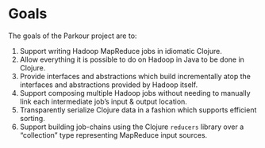 # Goals

The goals of the Parkour project are to:

  1. Support writing Hadoop MapReduce jobs in idiomatic Clojure.
  2. Allow everything it is possible to do on Hadoop in Java to be
     done in Clojure.
  3. Provide interfaces and abstractions which build incrementally
     atop the interfaces and abstractions provided by Hadoop itself.
  4. Support composing multiple Hadoop jobs without needing to
     manually link each intermediate job’s input & output location.
  5. Transparently serialize Clojure data in a fashion which supports
     efficient sorting.
  6. Support building job-chains using the Clojure `reducers` library
     over a “collection” type representing MapReduce input sources.
